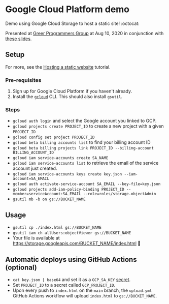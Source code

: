 # Google Cloud Platform demo

Demo using Google Cloud Storage to host a static site! :octocat:

Presented at [Greer Programmers Group](https://www.meetup.com/Greer-Programmers-Group/events/lhkdwrybclbnb/) at Aug 10, 2020 in conjunction with [these slides](https://docs.google.com/presentation/d/e/2PACX-1vSQ-M68oMLMabk6m22uTaCr72W066tJ9pC5MOdTMV-UCWCbVQrOJGyRDWviyLZBR7q1cYvgcxXT8upr/pub?start=false&loop=false&delayms=3000&slide=id.p).

## Setup

For more, see the [Hosting a static website](https://cloud.google.com/storage/docs/hosting-static-website) tutorial.

### Pre-requisites
1. Sign up for Google Cloud Platform if you haven't already.
1. Install the [`gcloud`](https://cloud.google.com/sdk/gcloud) CLI. This should also install `gsutil`.

### Steps
* `gcloud auth login` and select the Google account you linked to GCP.
* `gcloud projects create PROJECT_ID` to create a new project with a given `PROJECT_ID`
* `gcloud config set project PROJECT_ID`
* `gcloud beta billing accounts list` to find your billing account ID
* `gcloud beta billing projects link PROJECT_ID --billing-account BILLING_ACCOUNT_ID`
* `gcloud iam service-accounts create SA_NAME`
* `gcloud iam service-accounts list` to retrieve the email of the service account just created.
* `gcloud iam service-accounts keys create key.json --iam-account=SA_EMAIL`
* `gcloud auth activate-service-account SA_EMAIL --key-file=key.json`
* `gcloud projects add-iam-policy-binding PROJECT_ID --member=serviceAccount:SA_EMAIL --role=roles/storage.objectAdmin`
* `gsutil mb -b on gs://BUCKET_NAME`

## Usage
* `gsutil cp ./index.html gs://BUCKET_NAME`
* `gsutil iam ch allUsers:objectViewer gs://BUCKET_NAME`
* Your file is available at https://storage.googleapis.com/BUCKET_NAME/index.html 🚀

## Automatic deploys using GitHub Actions (optional)

* `cat key.json | base64` and set it as a `GCP_SA_KEY` [secret](https://docs.github.com/en/actions/configuring-and-managing-workflows/creating-and-storing-encrypted-secrets).
* Set `PROJECT_ID` to a secret called `GCP_PROJECT_ID`.
* Upon every push to `index.html` on the `main` branch, the `upload.yml` GitHub Actions workflow will upload `index.html` to `gs://BUCKET_NAME`.
